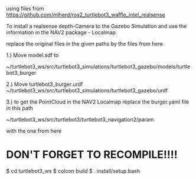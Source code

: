 using files from 
https://github.com/mlherd/ros2_turtlebot3_waffle_intel_realsense


To install a realsense depth-Camera to the Gazebo Simulation 
and use the information in the NAV2 package - Localmap

replace the original files in the given paths by the files from here 

1.) Move model.sdf to

~/turtlebot3_ws/src/turtlebot3_simulations/turtlebot3_gazebo/models/turtlebot3_burger


2.) Move turtlebot3_burger.urdf
 ~/turtlebot3_ws/src/turtlebot3_simulations/turtlebot3_gazebo/urdf
 
3.) to get the PointCloud in the NAV2 Localmap replace the burger.yaml file in this path
 
 ~/turtlebot3_ws/src/turtlebot3/turtlebot3_navigation2/param
 
 with the one from here
 
 
 DON'T FORGET TO RECOMPILE!!!!
 ========================================
 $ cd turtlebot3_ws
 $ colcon build
 $ . install/setup.bash

